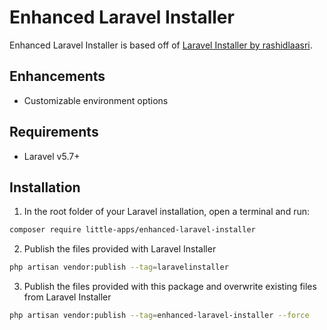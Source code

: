 # Enhanced Laravel Installer
Enhanced Laravel Installer is based off of [Laravel Installer by rashidlaasri](https://github.com/rashidlaasri/LaravelInstaller).

## Enhancements

 * Customizable environment options

## Requirements

 * Laravel v5.7+

## Installation

1. In the root folder of your Laravel installation, open a terminal and run:

```bash
composer require little-apps/enhanced-laravel-installer
```

2. Publish the files provided with Laravel Installer  

```bash
php artisan vendor:publish --tag=laravelinstaller
```

3. Publish the files provided with this package and overwrite existing files from Laravel Installer

```bash
php artisan vendor:publish --tag=enhanced-laravel-installer --force
```
